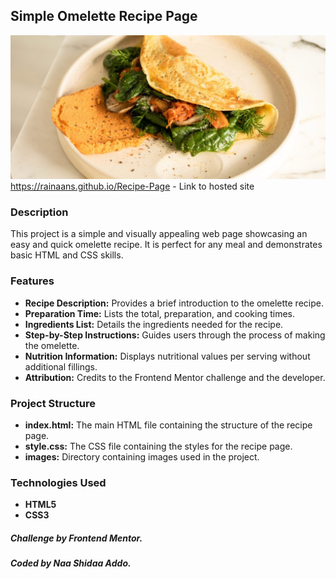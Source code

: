 ## Simple Omelette Recipe Page

![Recipe Image](images/image-omelette.jpeg)
https://rainaans.github.io/Recipe-Page - Link to hosted site

### Description

This project is a simple and visually appealing web page showcasing an easy and quick omelette recipe. It is perfect for any meal and demonstrates basic HTML and CSS skills.

### Features

- **Recipe Description:** Provides a brief introduction to the omelette recipe.
- **Preparation Time:** Lists the total, preparation, and cooking times.
- **Ingredients List:** Details the ingredients needed for the recipe.
- **Step-by-Step Instructions:** Guides users through the process of making the omelette.
- **Nutrition Information:** Displays nutritional values per serving without additional fillings.
- **Attribution:** Credits to the Frontend Mentor challenge and the developer.

### Project Structure

- **index.html:** The main HTML file containing the structure of the recipe page.
- **style.css:** The CSS file containing the styles for the recipe page.
- **images:** Directory containing images used in the project.

### Technologies Used

- **HTML5**
- **CSS3**

##### Challenge by Frontend Mentor.
##### Coded by Naa Shidaa Addo.
